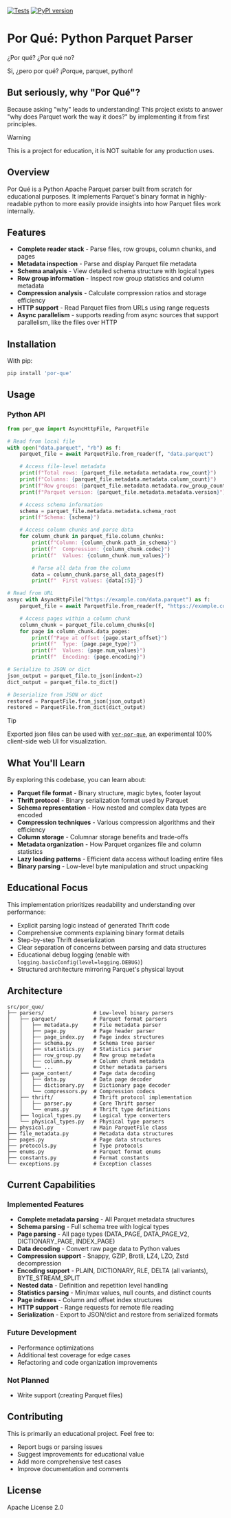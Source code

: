 [![Tests](https://github.com/jkeifer/por-que/actions/workflows/ci.yml/badge.svg)](https://github.com/jkeifer/por-que/actions/workflows/ci.yml)
[![PyPI version](https://badge.fury.io/py/por-que.svg)](https://badge.fury.io/py/por-que)

# Por Qué: Python Parquet Parser

¿Por qué? ¿Por qué no?

Si, ¿pero por qué? ¡Porque, parquet, python!

## But seriously, why "Por Qué"?

Because asking "why" leads to understanding! This project exists to answer "why
does Parquet work the way it does?" by implementing it from first principles.

> [!WARNING]
> This is a project for education, it is NOT suitable for any production uses.

## Overview

Por Qué is a Python Apache Parquet parser built from scratch for educational
purposes. It implements Parquet's binary format in highly-readable python to
more easily provide insights into how Parquet files work internally.

## Features

- **Complete reader stack** - Parse files, row groups, column chunks, and pages
- **Metadata inspection** - Parse and display Parquet file metadata
- **Schema analysis** - View detailed schema structure with logical types
- **Row group information** - Inspect row group statistics and column metadata
- **Compression analysis** - Calculate compression ratios and storage
  efficiency
- **HTTP support** - Read Parquet files from URLs using range requests
- **Async parallelism** - supports reading from async sources that support
  parallelism, like the files over HTTP

## Installation

With pip:

```bash
pip install 'por-que'
```

## Usage

### Python API

```python
from por_que import AsyncHttpFile, ParquetFile

# Read from local file
with open("data.parquet", "rb") as f:
    parquet_file = await ParquetFile.from_reader(f, "data.parquet")

    # Access file-level metadata
    print(f"Total rows: {parquet_file.metadata.metadata.row_count}")
    print(f"Columns: {parquet_file.metadata.metadata.column_count}")
    print(f"Row groups: {parquet_file.metadata.metadata.row_group_count}")
    print(f"Parquet version: {parquet_file.metadata.metadata.version}")

    # Access schema information
    schema = parquet_file.metadata.metadata.schema_root
    print(f"Schema: {schema}")

    # Access column chunks and parse data
    for column_chunk in parquet_file.column_chunks:
        print(f"Column: {column_chunk.path_in_schema}")
        print(f"  Compression: {column_chunk.codec}")
        print(f"  Values: {column_chunk.num_values}")

        # Parse all data from the column
        data = column_chunk.parse_all_data_pages(f)
        print(f"  First values: {data[:5]}")

# Read from URL
asnyc with AsyncHttpFile("https://example.com/data.parquet") as f:
    parquet_file = await ParquetFile.from_reader(f, "https://example.com/data.parquet")

    # Access pages within a column chunk
    column_chunk = parquet_file.column_chunks[0]
    for page in column_chunk.data_pages:
        print(f"Page at offset {page.start_offset}")
        print(f"  Type: {page.page_type}")
        print(f"  Values: {page.num_values}")
        print(f"  Encoding: {page.encoding}")

# Serialize to JSON or dict
json_output = parquet_file.to_json(indent=2)
dict_output = parquet_file.to_dict()

# Deserialize from JSON or dict
restored = ParquetFile.from_json(json_output)
restored = ParquetFile.from_dict(dict_output)
```

> [!TIP]
> Exported json files can be used with
> [`ver-por-que`](https://teotl.dev/ver-por-que), an experimental 100%
> client-side web UI for visualization.

## What You'll Learn

By exploring this codebase, you can learn about:

- **Parquet file format** - Binary structure, magic bytes, footer layout
- **Thrift protocol** - Binary serialization format used by Parquet
- **Schema representation** - How nested and complex data types are encoded
- **Compression techniques** - Various compression algorithms and their
  efficiency
- **Column storage** - Columnar storage benefits and trade-offs
- **Metadata organization** - How Parquet organizes file and column statistics
- **Lazy loading patterns** - Efficient data access without loading entire
  files
- **Binary parsing** - Low-level byte manipulation and struct unpacking

## Educational Focus

This implementation prioritizes readability and understanding over performance:

- Explicit parsing logic instead of generated Thrift code
- Comprehensive comments explaining binary format details
- Step-by-step Thrift deserialization
- Clear separation of concerns between parsing and data structures
- Educational debug logging (enable with
  `logging.basicConfig(level=logging.DEBUG)`)
- Structured architecture mirroring Parquet's physical layout

## Architecture

```plaintext
src/por_que/
├── parsers/                # Low-level binary parsers
│   ├── parquet/            # Parquet format parsers
│   │   ├── metadata.py     # File metadata parser
│   │   ├── page.py         # Page header parser
│   │   ├── page_index.py   # Page index structures
│   │   ├── schema.py       # Schema tree parser
│   │   ├── statistics.py   # Statistics parser
│   │   ├── row_group.py    # Row group metadata
│   │   ├── column.py       # Column chunk metadata
│   │   └── ...             # Other metadata parsers
│   ├── page_content/       # Page data decoding
│   │   ├── data.py         # Data page decoder
│   │   ├── dictionary.py   # Dictionary page decoder
│   │   └── compressors.py  # Compression codecs
│   ├── thrift/             # Thrift protocol implementation
│   │   ├── parser.py       # Core Thrift parser
│   │   └── enums.py        # Thrift type definitions
│   ├── logical_types.py    # Logical type converters
│   └── physical_types.py   # Physical type parsers
├── physical.py             # Main ParquetFile class
├── file_metadata.py        # Metadata data structures
├── pages.py                # Page data structures
├── protocols.py            # Type protocols
├── enums.py                # Parquet format enums
├── constants.py            # Format constants
└── exceptions.py           # Exception classes
```

## Current Capabilities

### Implemented Features

- **Complete metadata parsing** - All Parquet metadata structures
- **Schema parsing** - Full schema tree with logical types
- **Page parsing** - All page types (DATA_PAGE, DATA_PAGE_V2,
  DICTIONARY_PAGE, INDEX_PAGE)
- **Data decoding** - Convert raw page data to Python values
- **Compression support** - Snappy, GZIP, Brotli, LZ4, LZO, Zstd decompression
- **Encoding support** - PLAIN, DICTIONARY, RLE, DELTA (all variants),
  BYTE_STREAM_SPLIT
- **Nested data** - Definition and repetition level handling
- **Statistics parsing** - Min/max values, null counts, and distinct counts
- **Page indexes** - Column and offset index structures
- **HTTP support** - Range requests for remote file reading
- **Serialization** - Export to JSON/dict and restore from serialized formats

### Future Development

- Performance optimizations
- Additional test coverage for edge cases
- Refactoring and code organization improvements

### Not Planned

- Write support (creating Parquet files)

## Contributing

This is primarily an educational project. Feel free to:

- Report bugs or parsing issues
- Suggest improvements for educational value
- Add more comprehensive test cases
- Improve documentation and comments

## License

Apache License 2.0
